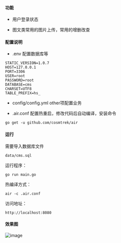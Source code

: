 #### 功能

- 用户登录状态

- 图文类常用的图片上传，常用的增删改查

#### 配置说明

- .env 配置数据库等
```
STATIC_VERSION=1.0.7
HOST=127.0.0.1
PORT=3306
USER=root
PASSWORD=root
DATABASE=cms
CHARSET=UTF8
TABLE_PREFIX=hs_
```

- config/config.yml other项配置业务

- .air.conf 配置热重启，修改代码后自动编译，安装命令
```
go get -u github.com/cosmtrek/air
```

#### 运行

需要导入数据库文件

```
data/cms.sql
```

运行程序：
```
go run main.go
```

热编译方式：
```
air -c .air.conf
```

访问地址：
```
http://localhost:8080
```

#### 效果图

![image](static/images/action.gif)